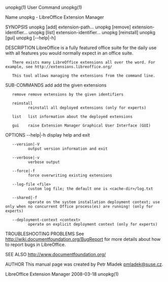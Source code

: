 unopkg(1)                                                                                    User Command                                                                                    unopkg(1)

Name
       unopkg - LibreOffice Extension Manager

SYNOPSIS
       unopkg [add] <options> extension-path...
       unopkg [remove] <options> extension-identifier...
       unopkg [list] <options> extension-identifier...
       unopkg [reinstall] <options>
       unopkg [gui]
       unopkg [--help|-h]

DESCRIPTION
       LibreOffice is a fully featured office suite for the daily use with all features you would normally expect in an office suite.

       There exists many LibreOffice extensions all over the word. For example, see http://extensions.libreoffice.org/

       This tool allows managing the extensions from the command line.

SUB-COMMANDS
       add    add the given extensions

       remove remove extensions by the given identifiers

       reinstall
              reinstall all deployed extensions (only for experts)

       list   list information about the deployed extensions

       gui    raise Extension Manager Graphical User Interface (GUI)

OPTIONS
       --help|-h
              display help and exit

       --version|-V
              output version information and exit

       --verbose|-v
              verbose output

       --force|-f
              force overwriting existing extensions

       --log-file <file>
              custom log file; the default one is <cache-dir>/log.txt

       --shared|-f
              operate on the system installation deployment context; use only when no concurrent Office process(es) are running! (only for experts)

       --deployment-context <context>
              operate on explicit deployment context (only for experts)

TROUBLESHOOTING PROBLEMS
       See http://wiki.documentfoundation.org/BugReport for more details about how to report bugs in LibreOffice.

SEE ALSO
       http://www.documentfoundation.org/

AUTHOR
       This manual page was created by Petr Mladek <pmladek@suse.cz>.

LibreOffice Extension Manager                                                                 2008-03-18                                                                                     unopkg(1)
